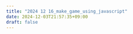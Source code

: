 ```yaml
---
title: "2024 12 16_make_game_using_javascript"
date: 2024-12-03T21:57:35+09:00
draft: false
---
```



